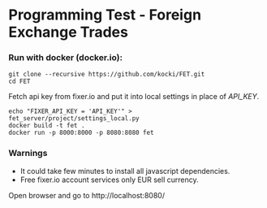# Programming Test - Foreign Exchange Trades

### Run with docker (docker.io):
```
git clone --recursive https://github.com/kocki/FET.git
cd FET
```
Fetch api key from fixer.io and put it into local settings in place of *API_KEY*.

```
echo "FIXER_API_KEY = 'API_KEY'" > fet_server/project/settings_local.py
docker build -t fet .
docker run -p 8000:8000 -p 8080:8080 fet
```

### Warnings
* It could take few minutes to install all javascript dependencies.
* Free fixer.io account services only EUR sell currency.

Open browser and go to http://localhost:8080/
